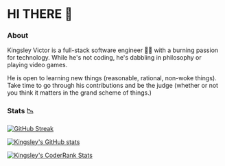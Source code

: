 HI THERE :wave:
===============


### About

Kingsley Victor is a full-stack software engineer :man_technologist: with a burning passion for technology. While he's not coding, he's dabbling in philosophy or playing video games. 

He is open to learning new things (reasonable, rational, non-woke things). Take time to go through his contributions and be the judge (whether or not you think it matters in the grand scheme of things.)


### Stats :chart_with_downwards_trend:


[![GitHub Streak](https://streak-stats.demolab.com/?user=kingsley-einstein)](https://git.io/streak-stats) 

[![Kingsley's GitHub stats](https://github-readme-stats.vercel.app/api?username=kingsley-einstein&show_icons=true&theme=tokyonight)](https://github.com/kingsley-einstein/github-readme-stats)

[![Kingsley's CoderRank Stats](https://cr-ss-service.azurewebsites.net/api/ScreenShot?widget=summary&username=kingsley-einstein)](https://cr-ss-service.azurewebsites.net/api/ScreenShot?widget=summary&username=kingsley-einstein)

